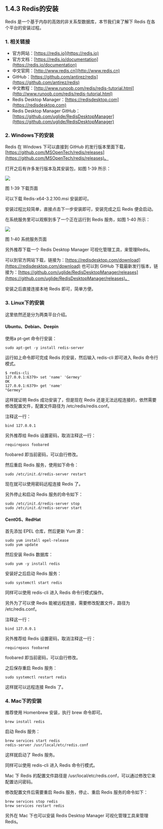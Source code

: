 ## 1.4.3 Redis的安装

Redis 是一个基于内存的高效的非关系型数据库，本节我们来了解下 Redis 在各个平台的安装过程。

### 1. 相关链接

* 官方网站：[https://redis.io](https://redis.io)
* 官方文档：[https://redis.io/documentation](https://redis.io/documentation)
* 中文官网：[http://www.redis.cn](http://www.redis.cn)
* GitHub：[https://github.com/antirez/redis](https://github.com/antirez/redis)
* 中文教程：[http://www.runoob.com/redis/redis-tutorial.html](http://www.runoob.com/redis/redis-tutorial.html)
* Redis Desktop Manager：[https://redisdesktop.com](https://redisdesktop.com)
* Redis Desktop Manager GitHub：[https://github.com/uglide/RedisDesktopManager](https://github.com/uglide/RedisDesktopManager)

### 2. Windows下的安装

Redis 在 Windows 下可以直接到 GitHub 的发行版本里面下载，[https://github.com/MSOpenTech/redis/releases](https://github.com/MSOpenTech/redis/releases)。

打开之后有许多发行版本及其安装包，如图 1-39 所示：

![](./assets/1-39.jpg)

图 1-39 下载页面

可以下载 Redis-x64-3.2.100.msi 安装即可。

安装过程比较简单，直接点击下一步安装即可，安装完成之后 Redis 便会启动。

在系统服务里可以观察到多了一个正在运行到 Redis 服务，如图 1-40 所示：

![](./assets/1-40.jpg)

图 1-40 系统服务页面

另外推荐下载一个 Redis Desktop Manager 可视化管理工具，来管理Redis。

可以到官方网站下载，链接为：[https://redisdesktop.com/download](https://redisdesktop.com/download) 也可以到 GitHub 下载最新发行版本，链接为：[https://github.com/uglide/RedisDesktopManager/releases](https://github.com/uglide/RedisDesktopManager/releases)。

安装之后直接连接本地 Redis 即可，简单方便。

### 3. Linux下的安装

这里依然还是分为两类平台介绍。

#### Ubuntu、Debian、Deepin

使用a pt-get 命令行安装：

```
sudo apt-get -y install redis-server
```

运行如上命令即可完成 Redis 的安装，然后输入 redis-cli 即可进入 Redis 命令行模式。

```
$ redis-cli
127.0.0.1:6379> set 'name' 'Germey'
OK
127.0.0.1:6379> get 'name'
"Germey"
```

这样就证明 Redis 成功安装了，但是现在 Redis 还是无法远程连接的，依然需要修改配置文件，配置文件路径为 /etc/redis/redis.conf。

注释这一行：

```
bind 127.0.0.1
```

另外推荐给 Redis 设置密码，取消注释这一行：

```
requirepass foobared
```

foobared 即当前密码，可以自行修改。

然后重启 Redis 服务，使用如下命令：

```
sudo /etc/init.d/redis-server restart
```

现在就可以使用密码远程连接 Redis 了。

另外停止和启动 Redis 服务的命令如下：

```
sudo /etc/init.d/redis-server stop
sudo /etc/init.d/redis-server start
```

#### CentOS、RedHat

首先添加 EPEL 仓库，然后更新 Yum 源：

```
sudo yum install epel-release
sudo yum update
```

然后安装 Redis 数据库：

```
sudo yum -y install redis
```

安装好之后启动 Redis 服务：

```
sudo systemctl start redis
```

同样可以使用 redis-cli 进入 Redis 命令行模式操作。

另外为了可以使 Redis 能被远程连接，需要修改配置文件，路径为 /etc/redis.conf。

注释这一行：

```
bind 127.0.0.1
```

另外推荐给 Redis 设置密码，取消注释这一行：

```
requirepass foobared
```

foobared 即当前密码，可以自行修改。

之后保存重启 Redis 服务：

```
sudo systemctl restart redis
```

这样就可以远程连接 Redis 了。

### 4. Mac下的安装

推荐使用 Homenbrew 安装，执行 brew 命令即可。

```
brew install redis
```

启动 Redis 服务：

```
brew services start redis
redis-server /usr/local/etc/redis.conf
```

这样就启动了 Redis 服务。

同样可以使用 redis-cli 进入 Redis 命令行模式。

Mac 下 Redis 的配置文件路径是 /usr/local/etc/redis.conf，可以通过修改它来配置访问密码。

修改配置文件后需要重启 Redis 服务，停止、重启 Redis 服务的命令如下：

```
brew services stop redis
brew services restart redis
```

另外在 Mac 下也可以安装 Redis Desktop Manager 可视化管理工具来管理 Redis。
